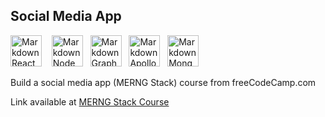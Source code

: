 ## Social Media App
<img src="https://www.iconninja.com/files/332/243/605/react-js-react-logo-js-icon.png"
     alt="Markdown React icon"
     height="50px"
/>&nbsp;&nbsp;&nbsp;
<img src="https://nodejs.org/static/images/logos/nodejs-new-pantone-black.svg"
     alt="Markdown Node icon"
     height="50px"
/>&nbsp;&nbsp;
<img src="https://upload.wikimedia.org/wikipedia/commons/thumb/1/17/GraphQL_Logo.svg/512px-GraphQL_Logo.svg.png"
     alt="Markdown GraphQL icon"
     height="50px"
/>&nbsp;&nbsp;
<img src="https://encrypted-tbn0.gstatic.com/images?q=tbn%3AANd9GcSQ9Zc9gdEuQYiRljTkcyZy29ZXNqy-wXcASQ&usqp=CAU"
     alt="Markdown Apollo icon"
     height="50px"
/>&nbsp;&nbsp;
<img src="https://g.foolcdn.com/art/companylogos/mark/MDB.png"
     alt="Markdown Mongo icon"
     height="50px"
/>

 Build a social media app (MERNG Stack) course from freeCodeCamp.com
 
 Link available at [MERNG Stack Course](https://youtu.be/n1mdAPFq2Os)
